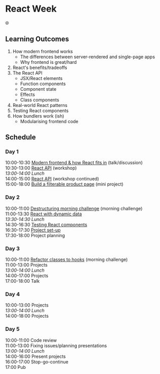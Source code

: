 # React Week

🌐

## Learning Outcomes

1. How modern frontend works
    - The differences between server-rendered and single-page apps
    - Why frontend is great/hard
1. React's benefits/tradeoffs
1. The React API
    - JSX/React elements
    - Function components
    - Component state
    - Effects
    - Class components
1. Real-world React patterns
1. Testing React components
1. How bundlers work (ish)
    - Modularising frontend code

## Schedule

### Day 1
 
10:00-10:30 [Modern frontend & how React fits in](https://hackmd.io/@EwoSz9j0TESPquoLzQMY_w/HJXKYu0QU#/) (talk/discussion)  
10:30-13:00 [React API](https://github.com/oliverjam/learn-react) (workshop)  
_13:00-14:00 Lunch_  
14:00-15:00 [React API](https://github.com/oliverjam/learn-react) (workshop continued)  
15:00-18:00 [Build a filterable product page](https://github.com/oliverjam/react-food-workshop) (mini project)  

### Day 2

10:00-11:00 [Destructuring morning challenge](https://github.com/oliverjam/learn-destructuring) (morning challenge)  
11:00-13:30 [React with dynamic data](https://github.com/sofiapoh/react-dynamic-data-workshop)  
_13:30-14:30 Lunch_  
14:30-16:30 [Testing React components](https://github.com/oliverjam/learn-react-testing)  
16:30-17:30 [Project set-up](https://github.com/foundersandcoders/react-week/blob/master/project.md)  
17:30-18:00 Project planning  

### Day 3

10:00-11:00 [Refactor classes to hooks](https://github.com/oliverjam/react-refactor-class-hooks) (morning challenge)  
11:00-13:00 Projects  
_13:00-14:00 Lunch_  
14:00-17:00 Projects  
17:00-18:00 Talk  


### Day 4

10:00-13:00 Projects  
_13:00-14:00 Lunch_  
14:00-18:00 Projects  

### Day 5
10:00-11:00 Code review  
11:00-13:00 Fixing issues/planning presentations  
_13:00-14:00 Lunch_  
14:00-16:00 Present projects  
16:00-17:00 Stop-go-continue  
17:00 Pub  
